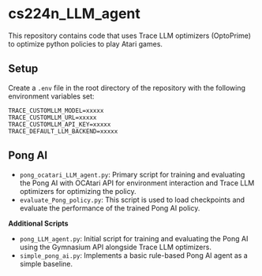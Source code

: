 # cs224n_LLM_agent

This repository contains code that uses Trace LLM optimizers (OptoPrime) to optimize python policies to play Atari games.

## Setup

Create a `.env` file in the root directory of the repository with the following environment variables set:
```
TRACE_CUSTOMLLM_MODEL=xxxxx
TRACE_CUSTOMLLM_URL=xxxxx
TRACE_CUSTOMLLM_API_KEY=xxxxx
TRACE_DEFAULT_LLM_BACKEND=xxxxx
```

## Pong AI

* `pong_ocatari_LLM_agent.py`: Primary script for training and evaluating the Pong AI with OCAtari API for environment interaction and Trace LLM optimizers for optimizing the policy.
* `evaluate_Pong_policy.py`: This script is used to load checkpoints and evaluate the performance of the trained Pong AI policy.

**Additional Scripts**
* `pong_LLM_agent.py`: Initial script for training and evaluating the Pong AI using the Gymnasium API alongside Trace LLM optimizers.
* `simple_pong_ai.py`: Implements a basic rule-based Pong AI agent as a simple baseline.